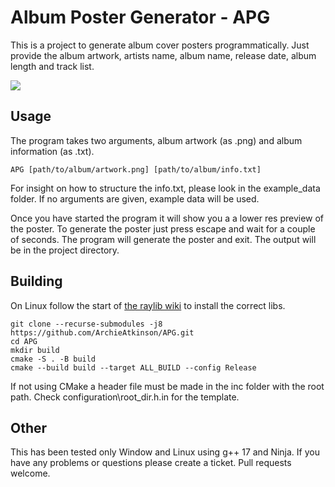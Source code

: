 # Album Poster Generator - APG

This is a project to generate album cover posters programmatically. Just provide the album artwork, artists name, album name, release date, album length and track list. 

![](example_output/folklore-Taylor_Swift.png)

## Usage

The program takes two arguments, album artwork (as .png) and album information (as .txt).

`APG [path/to/album/artwork.png] [path/to/album/info.txt]`

For insight on how to structure the info.txt, please look in the example_data folder. If no arguments are given, example data will be used.

Once you have started the program it will show you a a lower res preview of the poster. To generate the poster just press escape and wait for a couple of seconds. The program will generate the poster and exit. The output will be in the project directory.  

## Building

On Linux follow the start of [the raylib wiki](https://github.com/raysan5/raylib/wiki/Working-on-GNU-Linux) to install the correct libs.

`git clone --recurse-submodules -j8 https://github.com/ArchieAtkinson/APG.git`  
`cd APG`    
`mkdir build`   
`cmake -S . -B build`   
`cmake --build build --target ALL_BUILD --config Release`   

If not using CMake a header file must be made in the inc folder with the root path. Check configuration\root_dir.h.in for the template. 

## Other

This has been tested only Window and Linux using g++ 17 and Ninja. If you have any problems or questions please create a ticket. Pull requests welcome.

